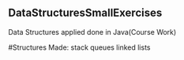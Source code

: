 ## DataStructuresSmallExercises
Data Structures applied done in Java(Course Work)

#Structures Made:
stack
queues
linked lists
